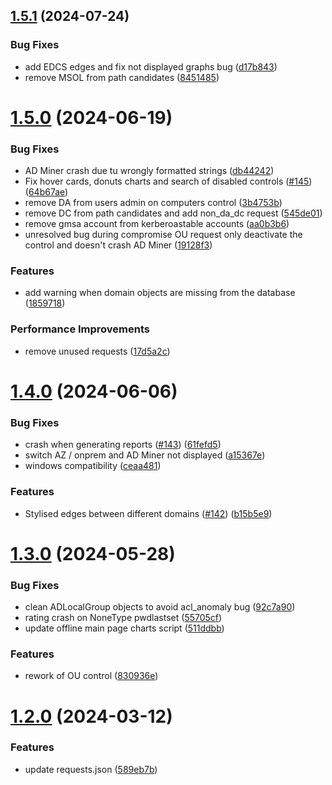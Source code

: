 ## [1.5.1](https://github.com/Mazars-Tech/AD_Miner/compare/v1.5.0...v1.5.1) (2024-07-24)


### Bug Fixes

* add EDCS edges and fix not displayed graphs bug ([d17b843](https://github.com/Mazars-Tech/AD_Miner/commit/d17b843388535439a77db024f6c7527c806794fd))
* remove MSOL from path candidates ([8451485](https://github.com/Mazars-Tech/AD_Miner/commit/8451485e81092fcb058c8a6474830e431effe0c0))



# [1.5.0](https://github.com/Mazars-Tech/AD_Miner/compare/v1.4.0...v1.5.0) (2024-06-19)


### Bug Fixes

* AD Miner crash due tu wrongly formatted strings ([db44242](https://github.com/Mazars-Tech/AD_Miner/commit/db44242be617ff316adc55e1a17d416a28baaad6))
* Fix hover cards, donuts charts and search of disabled controls ([#145](https://github.com/Mazars-Tech/AD_Miner/issues/145)) ([64b67ae](https://github.com/Mazars-Tech/AD_Miner/commit/64b67ae7bd3ca5020d773b7d4a1a19520e979540))
* remove DA from users admin on computers control ([3b4753b](https://github.com/Mazars-Tech/AD_Miner/commit/3b4753b0a9cad510faa2861558a9e392e284aa0b))
* remove DC from path candidates and add non_da_dc request ([545de01](https://github.com/Mazars-Tech/AD_Miner/commit/545de01a43ff0f1868893753a57b35a8101a92ab))
* remove gmsa account from kerberoastable accounts ([aa0b3b6](https://github.com/Mazars-Tech/AD_Miner/commit/aa0b3b6fefa9d67b29937273cf00ef878b8fc422))
* unresolved bug during compromise OU request only deactivate the control and doesn't crash AD Miner ([19128f3](https://github.com/Mazars-Tech/AD_Miner/commit/19128f3efc8e9ff0b36f5a240001d464b72ee407))


### Features

* add warning when domain objects are missing from the database ([1859718](https://github.com/Mazars-Tech/AD_Miner/commit/18597182be01a0616e89d536afa022bcb64ca99a))


### Performance Improvements

* remove unused requests ([17d5a2c](https://github.com/Mazars-Tech/AD_Miner/commit/17d5a2c7e74adfe5b3ac975726aa4a44fc6f564d))



# [1.4.0](https://github.com/Mazars-Tech/AD_Miner/compare/v1.3.0...v1.4.0) (2024-06-06)


### Bug Fixes

* crash when generating reports ([#143](https://github.com/Mazars-Tech/AD_Miner/issues/143)) ([61fefd5](https://github.com/Mazars-Tech/AD_Miner/commit/61fefd5eecf4e1ff4ed8bb04663982fde44c420a))
* switch AZ / onprem and AD Miner not displayed ([a15367e](https://github.com/Mazars-Tech/AD_Miner/commit/a15367ef3472b1cd37cdac29700a170589cc4162))
* windows compatibility ([ceaa481](https://github.com/Mazars-Tech/AD_Miner/commit/ceaa48137c3e958fca3ed6fd8d066a2b638debf6))


### Features

* Stylised edges between different domains ([#142](https://github.com/Mazars-Tech/AD_Miner/issues/142)) ([b15b5e9](https://github.com/Mazars-Tech/AD_Miner/commit/b15b5e9e5a899e70121df627ae3af75b3f646f8b))



# [1.3.0](https://github.com/Mazars-Tech/AD_Miner/compare/v1.2.0...v1.3.0) (2024-05-28)


### Bug Fixes

* clean ADLocalGroup objects to avoid acl_anomaly bug ([92c7a90](https://github.com/Mazars-Tech/AD_Miner/commit/92c7a900688174165cf7a54588c23e7ef2ce88cf))
* rating crash on NoneType pwdlastset ([55705cf](https://github.com/Mazars-Tech/AD_Miner/commit/55705cf3526ac10aeeec1f01e88089029a9cef92))
* update offline main page charts script ([511ddbb](https://github.com/Mazars-Tech/AD_Miner/commit/511ddbbb477d9d057495dedd3e5d755d9dcd9058))


### Features

* rework of OU control ([830936e](https://github.com/Mazars-Tech/AD_Miner/commit/830936edd6ef138ad6e348ce25870e6b2bc73021))



# [1.2.0](https://github.com/Mazars-Tech/AD_Miner/compare/v1.1.0...v1.2.0) (2024-03-12)


### Features

* update requests.json ([589eb7b](https://github.com/Mazars-Tech/AD_Miner/commit/589eb7bcd0f7b0f1290c94ed878718054c85370c))



